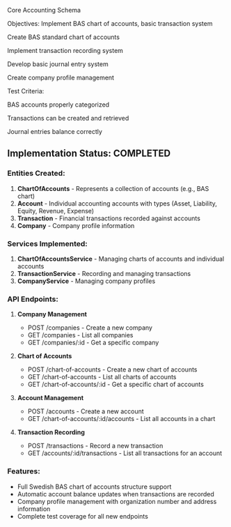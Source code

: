 Core Accounting Schema  

Objectives: Implement BAS chart of accounts, basic transaction system

Create BAS standard chart of accounts

Implement transaction recording system

Develop basic journal entry system

Create company profile management

Test Criteria:

BAS accounts properly categorized

Transactions can be created and retrieved

Journal entries balance correctly

## Implementation Status: COMPLETED

### Entities Created:
1. **ChartOfAccounts** - Represents a collection of accounts (e.g., BAS chart)
2. **Account** - Individual accounting accounts with types (Asset, Liability, Equity, Revenue, Expense)
3. **Transaction** - Financial transactions recorded against accounts
4. **Company** - Company profile information

### Services Implemented:
1. **ChartOfAccountsService** - Managing charts of accounts and individual accounts
2. **TransactionService** - Recording and managing transactions
3. **CompanyService** - Managing company profiles

### API Endpoints:
1. **Company Management**
   - POST /companies - Create a new company
   - GET /companies - List all companies
   - GET /companies/:id - Get a specific company

2. **Chart of Accounts**
   - POST /chart-of-accounts - Create a new chart of accounts
   - GET /chart-of-accounts - List all charts of accounts
   - GET /chart-of-accounts/:id - Get a specific chart of accounts

3. **Account Management**
   - POST /accounts - Create a new account
   - GET /chart-of-accounts/:id/accounts - List all accounts in a chart

4. **Transaction Recording**
   - POST /transactions - Record a new transaction
   - GET /accounts/:id/transactions - List all transactions for an account

### Features:
- Full Swedish BAS chart of accounts structure support
- Automatic account balance updates when transactions are recorded
- Company profile management with organization number and address information
- Complete test coverage for all new endpoints